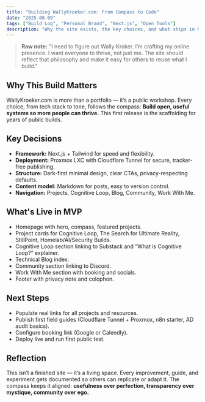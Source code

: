 ```yaml
---
title: "Building WallyKroeker.com: From Compass to Code"
date: "2025-08-09"
tags: ["Build Log", "Personal Brand", "Next.js", "Open Tools"]
description: "Why the site exists, the key choices, and what ships in MVP."
---
```


> **Raw note:** "I need to figure out Wally Kroker. I’m crafting my online presence. I want everyone to thrive, not just me. The site should reflect that philosophy and make it easy for others to reuse what I build."

## Why This Build Matters
WallyKroeker.com is more than a portfolio — it’s a public workshop. Every choice, from tech stack to tone, follows the compass: **Build open, useful systems so more people can thrive.** This first release is the scaffolding for years of public builds.

## Key Decisions
- **Framework:** Next.js + Tailwind for speed and flexibility.
- **Deployment:** Proxmox LXC with Cloudflare Tunnel for secure, tracker-free publishing.
- **Structure:** Dark-first minimal design, clear CTAs, privacy-respecting defaults.
- **Content model:** Markdown for posts, easy to version control.
- **Navigation:** Projects, Cognitive Loop, Blog, Community, Work With Me.

## What's Live in MVP
- Homepage with hero, compass, featured projects.
- Project cards for Cognitive Loop, The Search for Ultimate Reality, StillPoint, Homelab/AI/Security Builds.
- Cognitive Loop section linking to Substack and “What is Cognitive Loop?” explainer.
- Technical Blog index.
- Community section linking to Discord.
- Work With Me section with booking and socials.
- Footer with privacy note and colophon.

## Next Steps
- Populate real links for all projects and resources.
- Publish first field guides (Cloudflare Tunnel + Proxmox, n8n starter, AD audit basics).
- Configure booking link (Google or Calendly).
- Deploy live and run first public test.

## Reflection
This isn’t a finished site — it’s a living space. Every improvement, guide, and experiment gets documented so others can replicate or adapt it. The compass keeps it aligned: **usefulness over perfection, transparency over mystique, community over ego.**
